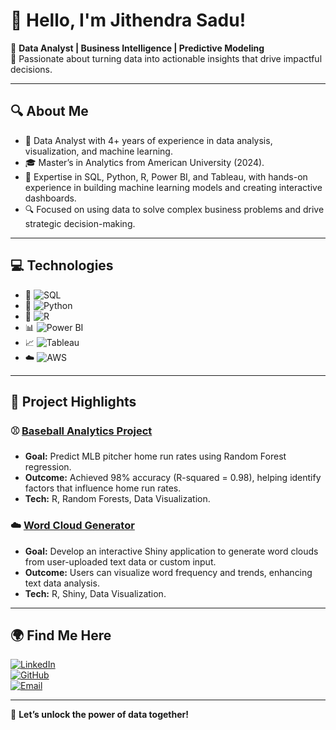 # 👋 Hello, I'm Jithendra Sadu!

🌟 **Data Analyst | Business Intelligence | Predictive Modeling**  
🚀 Passionate about turning data into actionable insights that drive impactful decisions. 

---

## 🔍 **About Me**
- 💼 Data Analyst with 4+ years of experience in data analysis, visualization, and machine learning.
- 🎓 Master’s in Analytics from American University (2024).
- 🔑 Expertise in SQL, Python, R, Power BI, and Tableau, with hands-on experience in building machine learning models and creating interactive dashboards.
- 🔍 Focused on using data to solve complex business problems and drive strategic decision-making.

---

## 💻 **Technologies**  
- 🐘 ![SQL](https://img.shields.io/badge/SQL-MySQL,%20PostgreSQL-informational?style=flat&logo=sqlite&logoColor=white)  
- 🐍 ![Python](https://img.shields.io/badge/Python-Data%20Analysis,%20Pandas-informational?style=flat&logo=python&logoColor=white)  
- 📐 ![R](https://img.shields.io/badge/R-Data%20Visualization,%20Shiny-informational?style=flat&logo=r&logoColor=white)  
- 📊 ![Power BI](https://img.shields.io/badge/Power%20BI-Interactive%20Dashboards-informational?style=flat&logo=powerbi&logoColor=white)  
- 📈 ![Tableau](https://img.shields.io/badge/Tableau-Data%20Visualization-informational?style=flat&logo=tableau&logoColor=white)  
- ☁️ ![AWS](https://img.shields.io/badge/AWS-Cloud%20Services-informational?style=flat&logo=amazonaws&logoColor=white)

---

## 🔬 **Project Highlights**

### ⚾ **[Baseball Analytics Project](https://github.com/Jithendrasadu/Baseball-Analytics)**
- **Goal:** Predict MLB pitcher home run rates using Random Forest regression.
- **Outcome:** Achieved 98% accuracy (R-squared = 0.98), helping identify factors that influence home run rates.
- **Tech:** R, Random Forests, Data Visualization.

### ☁️ **[Word Cloud Generator](https://github.com/Jithendrasadu/Word-cloud-generator)**
- **Goal:** Develop an interactive Shiny application to generate word clouds from user-uploaded text data or custom input.
- **Outcome:** Users can visualize word frequency and trends, enhancing text data analysis.
- **Tech:** R, Shiny, Data Visualization.

---

## 🌍 **Find Me Here**
[![LinkedIn](https://img.shields.io/badge/LinkedIn-jithendra--sadu-blue?style=flat&logo=linkedin)](https://linkedin.com/in/jithendra-sadu)  
[![GitHub](https://img.shields.io/badge/GitHub-Jithendrasadu-black?style=flat&logo=github)](https://github.com/Jithendrasadu)  
[![Email](https://img.shields.io/badge/Email-jithendra.sadu@gmail.com-red?style=flat&logo=gmail)](mailto:jithendrasadu41@gmail.com)

---

🚀 **Let’s unlock the power of data together!**
